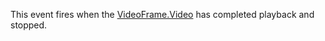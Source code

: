 This event fires when the [VideoFrame.Video](https://developer.roblox.com/en-us/api-reference/property/VideoFrame/Video) has completed playback and stopped.